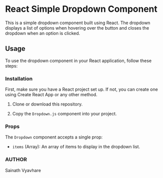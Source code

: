 # React Simple Dropdown Component

This is a simple dropdown component built using React. The dropdown displays a list of options when hovering over the button and closes the dropdown when an option is clicked.

## Usage

To use the dropdown component in your React application, follow these steps:

### Installation

First, make sure you have a React project set up. If not, you can create one using Create React App or any other method.

1. Clone or download this repository.

2. Copy the `Dropdown.js` component into your project.

### Props

The `Dropdown` component accepts a single prop:

- `items` (Array): An array of items to display in the dropdown list.



### AUTHOR
 Sainath Vyavhare




